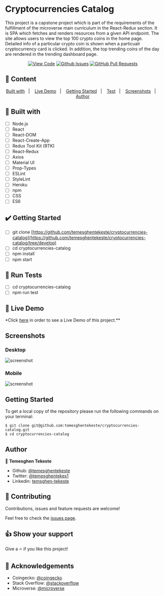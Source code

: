 # Cryptocurrencies Catalog

This project is a capstone project which is part of the requirements of the fulfillment of the microverse main curriculum in the React-Redux section. It is SPA which fetches and renders resources from a given API endpoint. The site allows users to view the top 100 crypto coins in the home page. Detailed info of a particular crypto coin is shown when a particualr cryptocurrency card is clicked. In addition, the top trending coins of the day are rendered in the trending dashboard page.

<div align="center">

[![View Code](https://img.shields.io/badge/View%20-Code-green)](https://github.com/temesghentekeste/cryptocurrencies-catalog)
[![Github Issues](https://img.shields.io/badge/GitHub-Issues-orange)](https://github.com/temesghentekeste/cryptocurrencies-catalog/issues)
[![GitHub Pull Requests](https://img.shields.io/badge/GitHub-Pull%20Requests-blue)](https://github.com/temesghentekeste/cryptocurrencies-catalog/pulls)

</div>

## 📝 Content

<p align="center">
<a href="#with">Built with</a>&nbsp;&nbsp;&nbsp;|&nbsp;&nbsp;&nbsp;
<a href="#live">Live Demo</a>&nbsp;&nbsp;&nbsp;|&nbsp;&nbsp;&nbsp;
<a href="#start">Getting Started</a>&nbsp;&nbsp;&nbsp;|&nbsp;&nbsp;&nbsp;
<a href="#test">Test</a>&nbsp;&nbsp;&nbsp;|&nbsp;&nbsp;&nbsp;
<a href="#sc">Screenshots</a>&nbsp;&nbsp;&nbsp;|&nbsp;&nbsp;&nbsp;
<a href="#author">Author</a>
</p>

## 🔧 Built with<a name = "with"></a>

- [ ] Node.js
- [ ] React
- [ ] React-DOM
- [ ] React-Create-App
- [ ] Redux Tool Kit (RTK)
- [ ] React-Redux
- [ ] Axios
- [ ] Material UI
- [ ] Prop-Types
- [ ] ESLint
- [ ] StyleLint
- [ ] Heroku
- [ ] npm
- [ ] CSS
- [ ] ES6

## :heavy_check_mark: Getting Started <a name = "start"></a>

- [ ] git clone [https://github.com/temesghentekeste/cryptocurrencies-catalog](https://github.com/temesghentekeste/cryptocurrencies-catalog/tree/develop)
- [ ] cd cryptocurrencies-catalog
- [ ] npm install
- [ ] npm start

## :eyes: Run Tests <a name = "test"></a>

- [ ] cd cryptocurrencies-catalog
- [ ] npm run test

## 🔴 Live Demo <a name = "live"></a>

\*Click [here](https://cryptocoins-temesghen.herokuapp.com/) in order to see a Live Demo of this project.\*\*

## Screenshots <a name = "sc"></a>

### Desktop

![screenshot](./public/screenshots/desktop_sc.gif)

### Mobile

![screenshot](./public/screenshots/mobile_sc.gif)

## Getting Started <a name = "gs"></a>

To get a local copy of the repository please run the following commands on your terminal:

```
$ git clone git@github.com:temesghentekeste/cryptocurrencies-catalog.git
$ cd cryptocurrencies-catalog
```

## Author <a name = "author"></a>

👤 **Temesghen Tekeste**

- Github: [@temesghentekeste](https://github.com/temesghentekeste)
- Twitter: [@temesghentekes1](https://twitter.com/temesghentekes1)
- Linkedin: [temsghen-tekeste](https://www.linkedin.com/in/temesghentekeste/)

## 🤝 Contributing

Contributions, issues and feature requests are welcome!

Feel free to check the [issues page](https://github.com/temesghentekeste/cryptocurrencies-catalog/issues).

## 👍 Show your support

Give a ⭐️ if you like this project!

## :clap: Acknowledgements

- Coingecko: [@coingecko](https://www.coingecko.com/en/api)
- Stack Overflow: [@stackoverflow](https://stackoverflow.com/)
- Microverse: [@microverse](https://www.microverse.org/)

```

```
